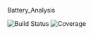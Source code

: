 ﻿Battery_Analysis

![Build Status](https://img.shields.io/github/workflow/status/username/repository/CI)
![Coverage](https://img.shields.io/codecov/c/github/username/repository)

